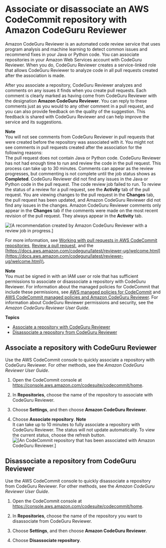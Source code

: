 # Associate or disassociate an AWS CodeCommit repository with Amazon CodeGuru Reviewer<a name="how-to-amazon-codeguru-reviewer"></a>

Amazon CodeGuru Reviewer is an automated code review service that uses program analysis and machine learning to detect common issues and recommend fixes in your Java or Python code\. You can associate repositories in your Amazon Web Services account with CodeGuru Reviewer\. When you do, CodeGuru Reviewer creates a service\-linked role that allows CodeGuru Reviewer to analyze code in all pull requests created after the association is made\. 

After you associate a repository, CodeGuru Reviewer analyzes and comments on any issues it finds when you create pull requests\. Each comment is clearly marked as having come from CodeGuru Reviewer with the designation **Amazon CodeGuru Reviewer**\. You can reply to these comments just as you would to any other comment in a pull request, and you can also provide feedback on the quality of the suggestion\. This feedback is shared with CodeGuru Reviewer and can help improve the service and its suggestions\. 

**Note**  
You will not see comments from CodeGuru Reviewer in pull requests that were created before the repository was associated with it\. You might not see comments in pull requests created after the association for the following reasons:  
The pull request does not contain Java or Python code\.
CodeGuru Reviewer has not had enough time to run and review the code in the pull request\. This process can take up to 30 minutes\. Comments can appear as the review progresses, but commenting is not complete until the job status shows as **Completed**\.
CodeGuru Reviewer did not find any issues in the Java or Python code in the pull request\.
The code review job failed to run\. To review the status of a review for a pull request, see the **Activity** tab of the pull request\.
You are viewing changes to the pull request in the **Changes** tab, the pull request has been updated, and Amazon CodeGuru Reviewer did not find any issues in the changes\. Amazon CodeGuru Reviewer comments only appear in the **Changes** tab if the comments were made on the most recent revision of the pull request\. They always appear in the **Activity** tab\.

![\[A recommendation created by Amazon CodeGuru Reviewer with a review job in progress.\]](http://docs.aws.amazon.com/codecommit/latest/userguide/images/codecommit-pull-request-reply-bot.png)

For more information, see [Working with pull requests in AWS CodeCommit repositories](pull-requests.md), [Review a pull request](how-to-review-pull-request.md), and the [https://docs.aws.amazon.com/codeguru/latest/reviewer-ug/welcome.html](https://docs.aws.amazon.com/codeguru/latest/reviewer-ug/welcome.html)\.

**Note**  
You must be signed in with an IAM user or role that has sufficient permissions to associate or disassociate a repository with CodeGuru Reviewer\. For information about the managed policies for CodeCommit that include these permissions, see [AWS managed policies for CodeCommit](security-iam-awsmanpol.md) and [AWS CodeCommit managed policies and Amazon CodeGuru Reviewer](security-iam-awsmanpol.md#codeguru-permissions)\. For information about CodeGuru Reviewer permissions and security, see the *Amazon CodeGuru Reviewer User Guide*\.

**Topics**
+ [Associate a repository with CodeGuru Reviewer](#how-to-amazon-codeguru-reviewer-associate)
+ [Disassociate a repository from CodeGuru Reviewer](#how-to-amazon-codeguru-reviewer-disassociate)

## Associate a repository with CodeGuru Reviewer<a name="how-to-amazon-codeguru-reviewer-associate"></a>

Use the AWS CodeCommit console to quickly associate a repository with CodeGuru Reviewer\. For other methods, see the *Amazon CodeGuru Reviewer User Guide*\.

1. Open the CodeCommit console at [https://console\.aws\.amazon\.com/codesuite/codecommit/home](https://console.aws.amazon.com/codesuite/codecommit/home)\.

1. In **Repositories**, choose the name of the repository to associate with CodeGuru Reviewer\. 

1. Choose **Settings**, and then choose **Amazon CodeGuru Reviewer**\.

1. Choose **Associate repository**\. 
**Note**  
It can take up to 10 minutes to fully associate a repository with CodeGuru Reviewer\. The status will not update automatically\. To view the current status, choose the refresh button\.  
![\[An CodeCommit repository that has been associated with Amazon CodeGuru Reviewer.\]](http://docs.aws.amazon.com/codecommit/latest/userguide/images/codecommit-settings-associate-disassociate.png)

## Disassociate a repository from CodeGuru Reviewer<a name="how-to-amazon-codeguru-reviewer-disassociate"></a>

Use the AWS CodeCommit console to quickly disassociate a repository from CodeGuru Reviewer\. For other methods, see the *Amazon CodeGuru Reviewer User Guide*\.

1. Open the CodeCommit console at [https://console\.aws\.amazon\.com/codesuite/codecommit/home](https://console.aws.amazon.com/codesuite/codecommit/home)\.

1. In **Repositories**, choose the name of the repository you want to disassociate from CodeGuru Reviewer\. 

1. Choose **Settings**, and then choose **Amazon CodeGuru Reviewer**\.

1. Choose **Disassociate repository**\. 